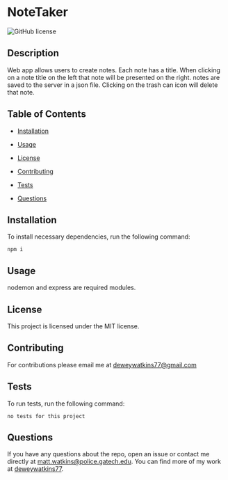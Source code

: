 # NoteTaker
![GitHub license](https://img.shields.io/badge/license-MIT-blue.svg)

## Description

Web app allows users to create notes. Each note has a title. When clicking on a note title on the left that note will be presented on the right. notes are saved to the server in a json file. Clicking on the trash can icon will delete that note.

## Table of Contents 

* [Installation](#installation)

* [Usage](#usage)

* [License](#license)

* [Contributing](#contributing)

* [Tests](#tests)

* [Questions](#questions)

## Installation

To install necessary dependencies, run the following command:

```
npm i
```

## Usage

nodemon and express are required modules. 

## License

This project is licensed under the MIT license.
  
## Contributing

For contributions please email me at deweywatkins77@gmail.com

## Tests

To run tests, run the following command:

```
no tests for this project
```

## Questions

If you have any questions about the repo, open an issue or contact me directly at matt.watkins@police.gatech.edu. You can find more of my work at [deweywatkins77](https://github.com/deweywatkins77/).

